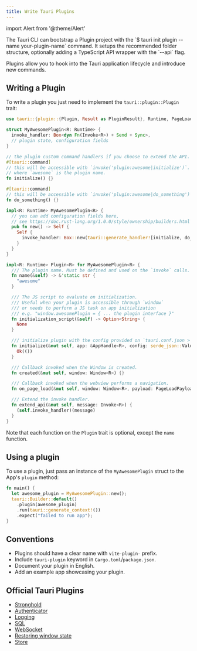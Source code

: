 ```yaml
---
title: Write Tauri Plugins
---
```


import Alert from '@theme/Alert'

<Alert title="Note" icon="info-alt">
The Tauri CLI can bootstrap a Plugin project with the `$ tauri init plugin --name your-plugin-name` command.
It setups the recommended folder structure, optionally adding a TypeScript API wrapper with the `--api` flag.
</Alert>

Plugins allow you to hook into the Tauri application lifecycle and introduce new commands.

## Writing a Plugin

To write a plugin you just need to implement the `tauri::plugin::Plugin` trait:

```rust
use tauri::{plugin::{Plugin, Result as PluginResult}, Runtime, PageLoadPayload, Window, Invoke, AppHandle};

struct MyAwesomePlugin<R: Runtime> {
  invoke_handler: Box<dyn Fn(Invoke<R>) + Send + Sync>,
  // plugin state, configuration fields
}

// the plugin custom command handlers if you choose to extend the API.
#[tauri::command]
// this will be accessible with `invoke('plugin:awesome|initialize')`.
// where `awesome` is the plugin name.
fn initialize() {}

#[tauri::command]
// this will be accessible with `invoke('plugin:awesome|do_something')`.
fn do_something() {}

impl<R: Runtime> MyAwesomePlugin<R> {
  // you can add configuration fields here,
  // see https://doc.rust-lang.org/1.0.0/style/ownership/builders.html
  pub fn new() -> Self {
    Self {
      invoke_handler: Box::new(tauri::generate_handler![initialize, do_something]),
    }
  }
}

impl<R: Runtime> Plugin<R> for MyAwesomePlugin<R> {
  /// The plugin name. Must be defined and used on the `invoke` calls.
  fn name(&self) -> &'static str {
    "awesome"
  }

  /// The JS script to evaluate on initialization.
  /// Useful when your plugin is accessible through `window`
  /// or needs to perform a JS task on app initialization
  /// e.g. "window.awesomePlugin = { ... the plugin interface }"
  fn initialization_script(&self) -> Option<String> {
    None
  }

  /// initialize plugin with the config provided on `tauri.conf.json > plugins > $yourPluginName` or the default value.
  fn initialize(&mut self, app: &AppHandle<R>, config: serde_json::Value) -> PluginResult<()> {
    Ok(())
  }

  /// Callback invoked when the Window is created.
  fn created(&mut self, window: Window<R>) {}

  /// Callback invoked when the webview performs a navigation.
  fn on_page_load(&mut self, window: Window<R>, payload: PageLoadPayload) {}

  /// Extend the invoke handler.
  fn extend_api(&mut self, message: Invoke<R>) {
    (self.invoke_handler)(message)
  }
}
```

Note that each function on the `Plugin` trait is optional, except the `name` function.

## Using a plugin

To use a plugin, just pass an instance of the `MyAwesomePlugin` struct to the App's `plugin` method:

```rust
fn main() {
  let awesome_plugin = MyAwesomePlugin::new();
  tauri::Builder::default()
    .plugin(awesome_plugin)
    .run(tauri::generate_context!())
    .expect("failed to run app");
}
```

## Conventions

- Plugins should have a clear name with `vite-plugin-` prefix.
- Include `tauri-plugin` keyword in `Cargo.toml`/`package.json`.
- Document your plugin in English.
- Add an example app showcasing your plugin.

## Official Tauri Plugins

- [Stronghold](https://github.com/tauri-apps/tauri-plugin-stronghold)
- [Authenticator](https://github.com/tauri-apps/tauri-plugin-authenticator)
- [Logging](https://github.com/tauri-apps/tauri-plugin-log)
- [SQL](https://github.com/tauri-apps/tauri-plugin-sql)
- [WebSocket](https://github.com/tauri-apps/tauri-plugin-websocket)
- [Restoring window state](https://github.com/tauri-apps/tauri-plugin-window-state)
- [Store](https://github.com/tauri-apps/tauri-plugin-store)
